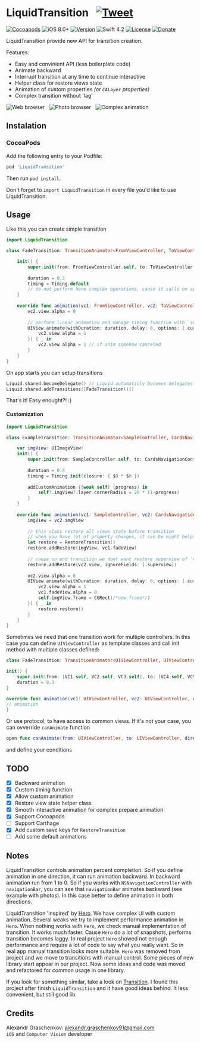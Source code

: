 # LiquidTransition &nbsp; [![Tweet](https://img.shields.io/twitter/url/http/shields.io.svg?style=social)](https://twitter.com/intent/tweet?text=Amazing%20library%20for%20iOS%20animated%20transitions&url=https://github.com/AlexandrGraschenkov/LiquidTransition)

[![Cocoapods](https://img.shields.io/badge/Cocoapods-Compatible-brightgreen.svg?style=flat)](https://cocoapods.org)
![iOS 8.0+](https://img.shields.io/badge/iOS-8.0%2B-blue.svg)
[![Version](https://img.shields.io/cocoapods/v/LiquidTransition.svg?style=flat)](https://cocoapods.org/pods/LiquidTransition)
![Swift 4.2](https://img.shields.io/badge/Swift-4.2-orange.svg)
[![License](https://img.shields.io/cocoapods/l/LiquidTransition.svg?style=flat)](https://github.com/AlexandrGraschenkov/LiquidTransition/blob/master/LICENSE.txt)
[![Donate](https://img.shields.io/badge/Donate-PayPal-blue.svg)](https://paypal.me/gralexdev)

LiquidTransition provide new API for transition creation. 

Features: 
* Easy and convinient API (less boilerplate code)
* Animate backward
* Interrupt transition at any time to continue interactive
* Helper class for restore views state
* Animation of custom properties *(or `CALayer` properties)*
* Complex transition without 'lag'

![Web browser](/../screenshots/gif/web_browser.gif?raw=true "Web browser") &nbsp;
![Photo browser](/../screenshots/gif/photo_browser.gif?raw=true "Photo browser") &nbsp;
![Complex animation](/../screenshots/gif/complex_animation.gif?raw=true "Complex animation")

## Instalation

### CocoaPods

Add the following entry to your Podfile:

```rb
pod 'LiquidTransition'
```

Then run `pod install`.

Don't forget to `import LiquidTransition` in every file you'd like to use LiquidTransition.

## Usage

Like this you can create simple transition
``` Swift
import LiquidTransition

class FadeTransition: TransitionAnimator<FromViewController, ToViewController> {

    init() {
        super.init(from: FromViewController.self, to: ToViewController.self, direction: .both)
        
        duration = 0.3
        timing = Timing.default
        // do not perform here complex operations, cause it calls on app initialization
    }
    
    override func animation(vc1: FromViewController, vc2: ToViewController, container: UIView, duration: Double) {
        vc2.view.alpha = 0
        
        // perform linear animation and manage timing function with `self.timing`
        UIView.animate(withDuration: duration, delay: 0, options: [.curveLinear], animations: {
            vc2.view.alpha = 1
        }) { _ in
            vc2.view.alpha = 1 // if anim somehow canceled
        }
    }
}
```

On app starts you can setup transitions
``` Swift
Liquid.shared.becomeDelegate() // Liquid automaticly becomes delegates for all animated transitions
Liquid.shared.addTransitions([FadeTransition()])
```

That's it! Easy enought?! :)

#### Customization

```Swift
import LiquidTransition

class ExampleTransition: TransitionAnimator<SampleController, CardsNavigationController> {

    var imgView: UIImageView!
    init() {
        super.init(from: SampleController.self, to: CardsNavigationController.self, direction: .both)
        
        duration = 0.4
        timing = Timing.init(closure: { $0 * $0 })
        
        addCustomAnimation {[weak self] (progress) in
            self?.imgView?.layer.cornerRadius = 20 * (1-progress)
        }
    }
    
    override func animation(vc1: SampleController, vc2: CardsNavigationController, container: UIView, duration: Double) {
        imgView = vc2.imgView
        
        // this class restore all views state before transition
        // when you have lot of property changes, it can be might helpfull
        let restore = RestoreTransition()
        restore.addRestore(imgView, vc1.fadeView)
        
        // cause on end transition we dont want restore superview of `vc1.view` and `vc2.view`
        restore.addRestore(vc2.view, ignoreFields: [.superview])
        
        vc2.view.alpha = 0
        UIView.animate(withDuration: duration, delay: 0, options: [.curveLinear], animations: {
            vc2.view.alpha = 1
            vc1.fadeView.alpha = 0
            self.imgView.frame = CGRect(/*new frame*/)
        }) { _ in
            restore.restore()
        }
    }
}
```

Sometimes we need that one transition work for multiple controllers. In this case you can define `UIViewController` as template classes and call init method with multiple classes defined:

```Swift
class FadeTransition: TransitionAnimator<UIViewController, UIViewController> {

init() {
    super.init(from: [VC1.self, VC2.self, VC3.self], to: [VC4.self, VC5.self], direction: .both)
    duration = 0.3
}

override func animation(vc1: UIViewController, vc2: UIViewController, container: UIView, duration: Double) {
// animation
}
```

Or use protocol, to have access to common views. If it's not your case, you can ovverride `canAnimate` function
```Swift
open func canAnimate(from: UIViewController, to: UIViewController, direction animDirection: Direction) -> Bool
```
and define your conditions

## TODO

- [x] Backward animation
- [x] Custom timing function
- [x] Allow custom animation
- [x] Restore view state helper class
- [x] Smooth interactive animation for complex prepare animation
- [x] Support Cocoapods
- [ ] Support Carthage
- [x] Add custom save keys for `RestoreTransition`
- [ ] Add some default animations

## Notes

LiquidTransition controls animation percent completion. So if you define animation in one direction, it can run animation backward. In backward animation run from 1 to 0. So if you works with `NSNavigationController` with `navigationBar`, you can see that `navigationBar` animates backward (see example with photos). In this case better to define animation in both directions.

LiquidTransition 'inspired' by [Hero](https://github.com/HeroTransitions/Hero). We have complex UI with custom animation. Several weaks we try to implement performance animation in `Hero`. When nothing works with `Hero`, we check manual implementation of transition. It works much faster. Cause `Hero` do a lot of snapshots, performs transition becomes laggy. In real project `Hero` showed not enough performance and require a lot of code to say what you really want. So in real app manual transition looks more suitable. `Hero` was removed from project and we move to transitions with manual control. Some pieces of new library start appear in our project. Now some ideas and code was moved and refactored for common usage in one library.

If you look for something similar, take a look on [Transition](https://github.com/Touchwonders/Transition). I found this project after finish `LiquidTransition` and it have good ideas behind. It less convenient, but still good lib.

## Credits

Alexandr Graschenkov: alexandr.graschenkov91@gmail.com <br>
`iOS` and `Computer Vision` developer
